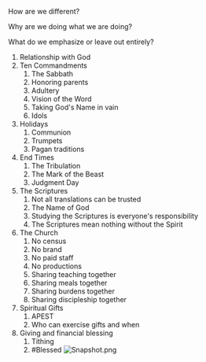 How are we different?

Why are we doing what we are doing?

What do we emphasize or leave out entirely?

1. Relationship with God
2. Ten Commandments
    1. The Sabbath
    2. Honoring parents
    3. Adultery
    4. Vision of the Word
    5. Taking God's Name in vain
    6. Idols
3. Holidays
    1. Communion
    2. Trumpets
    3. Pagan traditions
4. End Times
    1. The Tribulation
    2. The Mark of the Beast
    3. Judgment Day
5. The Scriptures
    1. Not all translations can be trusted
    2. The Name of God
    3. Studying the Scriptures is everyone's responsibility
    4. The Scriptures mean nothing without the Spirit
6. The Church
    1. No census
    2. No brand
    3. No paid staff
    4. No productions
    5. Sharing teaching together
    6. Sharing meals together
    7. Sharing burdens together
    8. Sharing discipleship together
7. Spiritual Gifts
    1. APEST
    2. Who can exercise gifts and when
8. Giving and financial blessing
    1. Tithing
    2. #Blessed
![Snapshot.png](Snapshot-1.png)